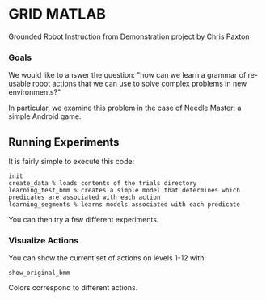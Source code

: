 # GRID MATLAB

Grounded Robot Instruction from Demonstration project by Chris Paxton

### Goals

We would like to answer the question: "how can we learn a grammar of re-usable robot actions that we can use to solve complex problems in new environments?"

In particular, we examine this problem in the case of Needle Master: a simple Android game.

## Running Experiments

It is fairly simple to execute this code:

```
init
create_data % loads contents of the trials directory
learning_test_bmm % creates a simple model that determines which predicates are associated with each action
learning_segments % learns models associated with each predicate
```

You can then try a few different experiments.

### Visualize Actions

You can show the current set of actions on levels 1-12 with:

```
show_original_bmm
```

Colors correspond to different actions.
